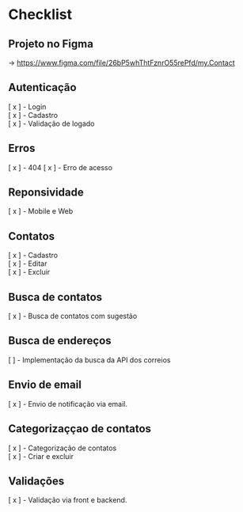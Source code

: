 # Checklist

## Projeto no Figma
-> https://www.figma.com/file/26bP5whThtFznrO55rePfd/my.Contact

## Autenticação
[ x ] - Login
<br />
[ x ] - Cadastro
<br />
[ x ] - Validação de logado

## Erros
[ x ] - 404 
[ x ] - Erro de acesso

## Reponsividade
[ x ] - Mobile e Web

## Contatos
[  x ] - Cadastro
<br />
[  x ] - Editar
<br />
[ x ] - Excluir

## Busca de contatos
[ x ] - Busca de contatos com sugestão

## Busca de endereços
[  ] - Implementação da busca da API dos correios

## Envio de email 
[ x ] - Envio de notificação via email.

## Categorizaççao de contatos
[ x ] - Categorização de contatos
<br />
[ x ] - Criar e excluir

## Validações
[ x ] - Validação via front e backend.
